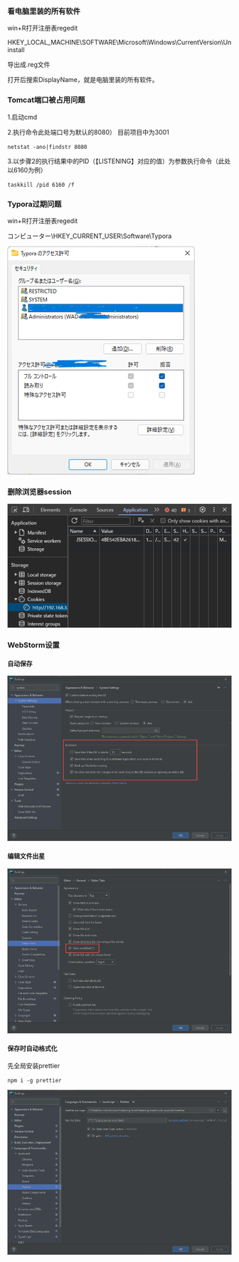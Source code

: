 ### 看电脑里装的所有软件

win+R打开注册表regedit

HKEY_LOCAL_MACHINE\SOFTWARE\Microsoft\Windows\CurrentVersion\Uninstall

导出成.reg文件

打开后搜索DisplayName，就是电脑里装的所有软件。



### Tomcat端口被占用问题

1.启动cmd

2.执行命令此处端口号为默认的8080） 目前项目中为3001

`netstat -ano|findstr 8080`

3.以步骤2的执行结果中的PID（【LISTENING】对应的值）为参数执行命令（此处以6160为例）

`taskkill /pid 6160 /f`	



### Typora过期问题

win+R打开注册表regedit

コンピューター\HKEY_CURRENT_USER\Software\Typora

![Typora过期解决办法](Typora过期解决办法.png) 



### 删除浏览器session

![delete_session](delete_session.png) 


### WebStorm设置

#### 自动保存

![autoSave](autoSave.png)

#### 编辑文件出星

![2022-05-16_10-26-12](2022-05-16_10-26-12.png)

#### 保存时自动格式化

先全局安装prettier

`npm i -g prettier`

![prettier](prettier.png)
